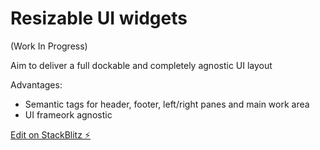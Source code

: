 # Resizable UI widgets

(Work In Progress)

Aim to deliver a full dockable and completely agnostic UI layout

Advantages:

- Semantic tags for header, footer, left/right panes and main work area
- UI frameork agnostic

[Edit on StackBlitz ⚡️](https://stackblitz.com/edit/react-1ke9uv)
